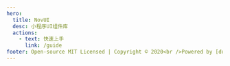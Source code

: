 ```yaml
---
hero:
  title: NovUI
  desc: 小程序UI组件库
  actions:
    - text: 快速上手
      link: /guide
footer: Open-source MIT Licensed | Copyright © 2020<br />Powered by [dumi](https://d.umijs.org)
---
```

